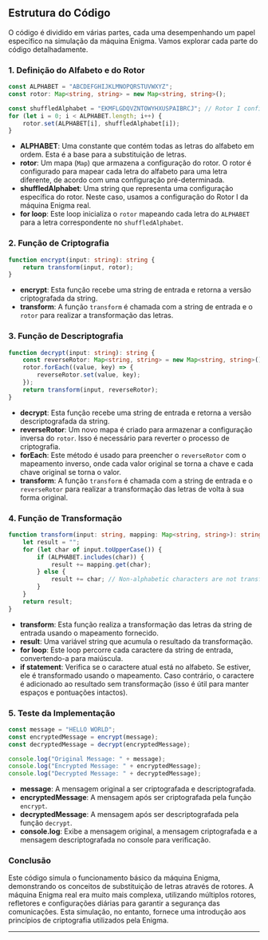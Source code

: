 ## Estrutura do Código

O código é dividido em várias partes, cada uma desempenhando um papel específico na simulação da máquina Enigma. Vamos explorar cada parte do código detalhadamente.

### 1. Definição do Alfabeto e do Rotor

```typescript
const ALPHABET = "ABCDEFGHIJKLMNOPQRSTUVWXYZ";
const rotor: Map<string, string> = new Map<string, string>();

const shuffledAlphabet = "EKMFLGDQVZNTOWYHXUSPAIBRCJ"; // Rotor I configuration
for (let i = 0; i < ALPHABET.length; i++) {
    rotor.set(ALPHABET[i], shuffledAlphabet[i]);
}
```

- **ALPHABET**: Uma constante que contém todas as letras do alfabeto em ordem. Esta é a base para a substituição de letras.
- **rotor**: Um mapa (`Map`) que armazena a configuração do rotor. O rotor é configurado para mapear cada letra do alfabeto para uma letra diferente, de acordo com uma configuração pré-determinada.
- **shuffledAlphabet**: Uma string que representa uma configuração específica do rotor. Neste caso, usamos a configuração do Rotor I da máquina Enigma real.
- **for loop**: Este loop inicializa o `rotor` mapeando cada letra do `ALPHABET` para a letra correspondente no `shuffledAlphabet`.

### 2. Função de Criptografia

```typescript
function encrypt(input: string): string {
    return transform(input, rotor);
}
```

- **encrypt**: Esta função recebe uma string de entrada e retorna a versão criptografada da string.
- **transform**: A função `transform` é chamada com a string de entrada e o `rotor` para realizar a transformação das letras.

### 3. Função de Descriptografia

```typescript
function decrypt(input: string): string {
    const reverseRotor: Map<string, string> = new Map<string, string>();
    rotor.forEach((value, key) => {
        reverseRotor.set(value, key);
    });
    return transform(input, reverseRotor);
}
```

- **decrypt**: Esta função recebe uma string de entrada e retorna a versão descriptografada da string.
- **reverseRotor**: Um novo mapa é criado para armazenar a configuração inversa do `rotor`. Isso é necessário para reverter o processo de criptografia.
- **forEach**: Este método é usado para preencher o `reverseRotor` com o mapeamento inverso, onde cada valor original se torna a chave e cada chave original se torna o valor.
- **transform**: A função `transform` é chamada com a string de entrada e o `reverseRotor` para realizar a transformação das letras de volta à sua forma original.

### 4. Função de Transformação

```typescript
function transform(input: string, mapping: Map<string, string>): string {
    let result = "";
    for (let char of input.toUpperCase()) {
        if (ALPHABET.includes(char)) {
            result += mapping.get(char);
        } else {
            result += char; // Non-alphabetic characters are not transformed
        }
    }
    return result;
}
```

- **transform**: Esta função realiza a transformação das letras da string de entrada usando o mapeamento fornecido.
- **result**: Uma variável string que acumula o resultado da transformação.
- **for loop**: Este loop percorre cada caractere da string de entrada, convertendo-a para maiúscula.
- **if statement**: Verifica se o caractere atual está no alfabeto. Se estiver, ele é transformado usando o mapeamento. Caso contrário, o caractere é adicionado ao resultado sem transformação (isso é útil para manter espaços e pontuações intactos).

### 5. Teste da Implementação

```typescript
const message = "HELLO WORLD";
const encryptedMessage = encrypt(message);
const decryptedMessage = decrypt(encryptedMessage);

console.log("Original Message: " + message);
console.log("Encrypted Message: " + encryptedMessage);
console.log("Decrypted Message: " + decryptedMessage);
```

- **message**: A mensagem original a ser criptografada e descriptografada.
- **encryptedMessage**: A mensagem após ser criptografada pela função `encrypt`.
- **decryptedMessage**: A mensagem após ser descriptografada pela função `decrypt`.
- **console.log**: Exibe a mensagem original, a mensagem criptografada e a mensagem descriptografada no console para verificação.

### Conclusão

Este código simula o funcionamento básico da máquina Enigma, demonstrando os conceitos de substituição de letras através de rotores. A máquina Enigma real era muito mais complexa, utilizando múltiplos rotores, refletores e configurações diárias para garantir a segurança das comunicações. Esta simulação, no entanto, fornece uma introdução aos princípios de criptografia utilizados pela Enigma.

---
